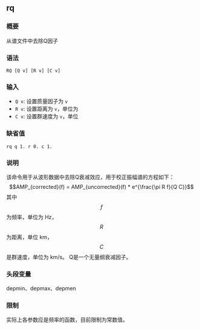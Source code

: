 ## rq

### 概要

从谱文件中去除Q因子

### 语法

``` {.bash}
RQ [Q v] [R v] [C v]
```

### 输入

- `Q v`: 设置质量因子为 `v`
- `R v`: 设置距离为 `v`，单位为
- `C v`: 设置群速度为 `v`，单位

### 缺省值

``` {.bash}
rq q 1. r 0. c 1.
```

### 说明

该命令用于从波形数据中去除Q衰减效应，用于校正振幅谱的方程如下：
$$AMP_{corrected}(f) = AMP_{uncorrected}(f) * e^{\frac{\pi R f}{Q C}}$$
其中 $$f$$ 为频率，单位为 Hz，$$R$$为距离，单位 km， $$C$$ 是群速度，单位为 km/s。
Q是一个无量纲衰减因子。

### 头段变量

depmin、depmax、depmen

### 限制

实际上各参数应是频率的函数，目前限制为常数值。
